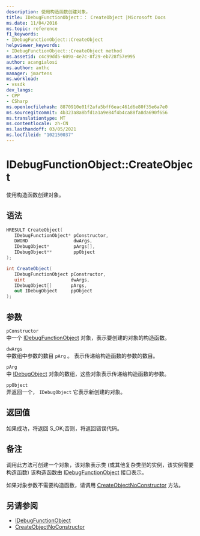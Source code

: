 ```yaml
---
description: 使用构造函数创建对象。
title: IDebugFunctionObject：： CreateObject |Microsoft Docs
ms.date: 11/04/2016
ms.topic: reference
f1_keywords:
- IDebugFunctionObject::CreateObject
helpviewer_keywords:
- IDebugFunctionObject::CreateObject method
ms.assetid: c4c99dd5-609a-4e7c-8f29-eb728f57e995
author: acangialosi
ms.author: anthc
manager: jmartens
ms.workload:
- vssdk
dev_langs:
- CPP
- CSharp
ms.openlocfilehash: 8870910e01f2afa5bff6eac461d6e80f35e6a7e0
ms.sourcegitcommit: 4b323a8a8bfd1a1a9e84f4b4ca88fa8da690f656
ms.translationtype: MT
ms.contentlocale: zh-CN
ms.lasthandoff: 03/05/2021
ms.locfileid: "102150037"
---
```

# <a name="idebugfunctionobjectcreateobject"></a>IDebugFunctionObject::CreateObject
使用构造函数创建对象。

## <a name="syntax"></a>语法

```cpp
HRESULT CreateObject( 
   IDebugFunctionObject* pConstructor,
   DWORD                 dwArgs,
   IDebugObject*         pArgs[],
   IDebugObject**        ppObject
);
```

```csharp
int CreateObject(
   IDebugFunctionObject pConstructor,
   uint                 dwArgs,
   IDebugObject[]       pArgs,
   out IDebugObject     ppObject
);
```

## <a name="parameters"></a>参数
`pConstructor`\
中一个 [IDebugFunctionObject](../../../extensibility/debugger/reference/idebugfunctionobject.md) 对象，表示要创建的对象的构造函数。

`dwArgs`\
中数组中参数的数目 `pArg` 。 表示传递给构造函数的参数的数目。

`pArg`\
中 [IDebugObject](../../../extensibility/debugger/reference/idebugobject.md) 对象的数组，这些对象表示传递给构造函数的参数。

`ppObject`\
弄返回一个， `IDebugObject` 它表示新创建的对象。

## <a name="return-value"></a>返回值
 如果成功，将返回 S_OK;否则，将返回错误代码。

## <a name="remarks"></a>备注
 调用此方法可创建一个对象，该对象表示类 (或其他复杂类型的实例，该实例需要构造函数) 该构造函数由 [IDebugFunctionObject](../../../extensibility/debugger/reference/idebugfunctionobject.md) 接口表示。

 如果对象参数不需要构造函数，请调用 [CreateObjectNoConstructor](../../../extensibility/debugger/reference/idebugfunctionobject-createobjectnoconstructor.md) 方法。

## <a name="see-also"></a>另请参阅
- [IDebugFunctionObject](../../../extensibility/debugger/reference/idebugfunctionobject.md)
- [CreateObjectNoConstructor](../../../extensibility/debugger/reference/idebugfunctionobject-createobjectnoconstructor.md)
